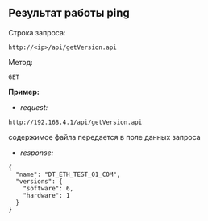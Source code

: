 ## Результат работы ping

Строка запроса:

 `http://<ip>/api/getVersion.api`

Метод:

`GET`

**Пример:**

* *request:*

`http://192.168.4.1/api/getVersion.api`

содержимое файла передается в поле данных запроса

* *response:*

```
{
  "name": "DT_ETH_TEST_01_COM",
  "versions": {
    "software": 6,
    "hardware": 1
  }
}
```
